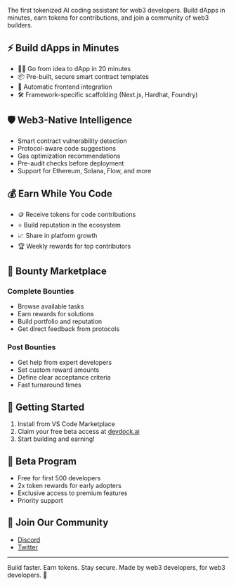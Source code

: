 The first tokenized AI coding assistant for web3 developers. Build dApps in minutes, earn tokens for contributions, and join a community of web3 builders.

## ⚡ Build dApps in Minutes

- 🏃‍♂️ Go from idea to dApp in 20 minutes
- 📦 Pre-built, secure smart contract templates
- 🔄 Automatic frontend integration
- 🛠️ Framework-specific scaffolding (Next.js, Hardhat, Foundry)

## 🛡️ Web3-Native Intelligence

- Smart contract vulnerability detection
- Protocol-aware code suggestions
- Gas optimization recommendations
- Pre-audit checks before deployment
- Support for Ethereum, Solana, Flow, and more

## 💰 Earn While You Code

- 🪙 Receive tokens for code contributions
- ⭐ Build reputation in the ecosystem
- 📈 Share in platform growth
- 🏆 Weekly rewards for top contributors

## 🎯 Bounty Marketplace

### Complete Bounties

- Browse available tasks
- Earn rewards for solutions
- Build portfolio and reputation
- Get direct feedback from protocols

### Post Bounties

- Get help from expert developers
- Set custom reward amounts
- Define clear acceptance criteria
- Fast turnaround times

## 🚀 Getting Started

1. Install from VS Code Marketplace
2. Claim your free beta access at [devdock.ai](https://devdock.ai/)
3. Start building and earning!

## 🎁 Beta Program

- Free for first 500 developers
- 2x token rewards for early adopters
- Exclusive access to premium features
- Priority support

## 🤝 Join Our Community

- [Discord](https://discord.gg/RJzSktmU)
- [Twitter](https://twitter.com/devdockai)

---

Build faster. Earn tokens. Stay secure.
Made by web3 developers, for web3 developers. 🌟